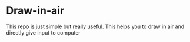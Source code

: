 # Draw-in-air

This repo is just simple but really useful. This helps you to draw in air and directly give input to computer
